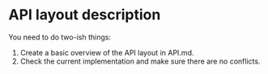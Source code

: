 # API layout description

You need to do two-ish things:
1. Create a basic overview of the API layout in API.md.
2. Check the current implementation and make sure there are no conflicts.
